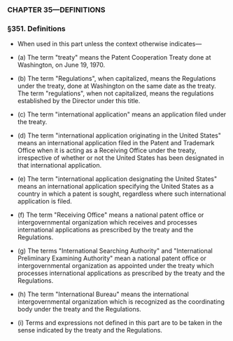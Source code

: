 ### **CHAPTER 35—DEFINITIONS**

### §351. Definitions
* When used in this part unless the context otherwise indicates—

* (a) The term "treaty" means the Patent Cooperation Treaty done at Washington, on June 19, 1970.

* (b) The term "Regulations", when capitalized, means the Regulations under the treaty, done at Washington on the same date as the treaty. The term "regulations", when not capitalized, means the regulations established by the Director under this title.

* (c) The term "international application" means an application filed under the treaty.

* (d) The term "international application originating in the United States" means an international application filed in the Patent and Trademark Office when it is acting as a Receiving Office under the treaty, irrespective of whether or not the United States has been designated in that international application.

* (e) The term "international application designating the United States" means an international application specifying the United States as a country in which a patent is sought, regardless where such international application is filed.

* (f) The term "Receiving Office" means a national patent office or intergovernmental organization which receives and processes international applications as prescribed by the treaty and the Regulations.

* (g) The terms "International Searching Authority" and "International Preliminary Examining Authority" mean a national patent office or intergovernmental organization as appointed under the treaty which processes international applications as prescribed by the treaty and the Regulations.

* (h) The term "International Bureau" means the international intergovernmental organization which is recognized as the coordinating body under the treaty and the Regulations.

* (i) Terms and expressions not defined in this part are to be taken in the sense indicated by the treaty and the Regulations.